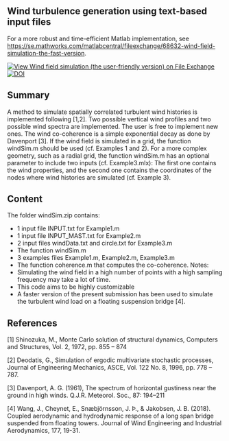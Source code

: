 ## Wind turbulence generation using text-based input files

For a more robust and time-efficient Matlab implementation, see https://se.mathworks.com/matlabcentral/fileexchange/68632-wind-field-simulation-the-fast-version.

[![View Wind field simulation (the user-friendly version) on File Exchange](https://www.mathworks.com/matlabcentral/images/matlab-file-exchange.svg)](https://se.mathworks.com/matlabcentral/fileexchange/50041-wind-field-simulation-the-user-friendly-version)
[![DOI](https://zenodo.org/badge/260773326.svg)](https://zenodo.org/badge/latestdoi/260773326)

## Summary

A method to simulate spatially correlated turbulent wind histories is implemented following [1,2]. 
Two possible vertical wind profiles and two possible wind spectra are implemented. The user is free to implement new ones. The wind co-coherence is a simple exponential decay as done by Davenport [3]. If the wind field is simulated in a grid, the function windSim.m should be used (cf. Examples 1 and 2). For a more complex geometry, such as a radial grid, the function windSim.m has an optional parameter to include two inputs (cf. Example3.mlx): The first one contains the wind properties, and the second one contains the coordinates of the nodes where wind histories are simulated (cf. Example 3).

## Content

The folder windSim.zip contains:
-	1 input file INPUT.txt for Example1.m
-	1 input file INPUT_MAST.txt for Example2.m
-	2 input files windData.txt and circle.txt for Example3.m
-	The function windSim.m
-	3 examples files Example1.m, Example2.m, Example3.m
-	The function coherence.m that computes the co-coherence.
Notes:
-	Simulating the wind field in a high number of points with a high sampling frequency may take a lot of time. 
-	This code aims to be highly customizable 
-	A faster version of the present submission has been used to simulate the turbulent wind load on a floating suspension bridge [4]. 

## References

[1] Shinozuka, M., Monte Carlo solution of structural dynamics, Computers and Structures, Vol. 2, 1972, pp. 855 – 874 

[2] Deodatis, G., Simulation of ergodic multivariate stochastic processes, Journal of Engineering Mechanics, ASCE, Vol. 122 No. 8, 1996, pp. 778 – 787. 

[3] Davenport, A. G. (1961), The spectrum of horizontal gustiness near the ground in high winds. Q.J.R. Meteorol. Soc., 87: 194–211 

[4] Wang, J., Cheynet, E., Snæbjörnsson, J. Þ., & Jakobsen, J. B. (2018). Coupled aerodynamic and hydrodynamic response of a long span bridge suspended from floating towers. Journal of Wind Engineering and Industrial Aerodynamics, 177, 19-31.
